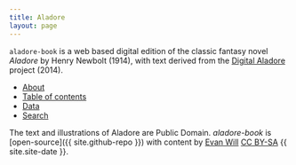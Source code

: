 ```yaml
---
title: Aladore
layout: page
---
```


`aladore-book` is a web based digital edition of the classic fantasy novel *Aladore* by Henry Newbolt (1914), with text derived from the [Digital Aladore](https://digitalaladore.wordpress.com/) project (2014).

<ul class="index-buttons">
<li><a href="{{ '/about.html' | absolute_url }}">About</a></li>
<li><a href="{{ '/text/01toc.html' | absolute_url }}">Table of contents</a></li>
<li><a href="{{ '/data/' | absolute_url }}">Data</a></li>
<li><a href="{{ '/data/search.html' | absolute_url }}">Search</a></li>
</ul>

The text and illustrations of Aladore are Public Domain. *aladore-book* is [open-source]({{ site.github-repo }}) with content by [Evan Will](https://github.com/evanwill) <a href="https://creativecommons.org/licenses/by-sa/4.0/" target="_blank" >CC BY-SA</a> {{ site.site-date }}.
